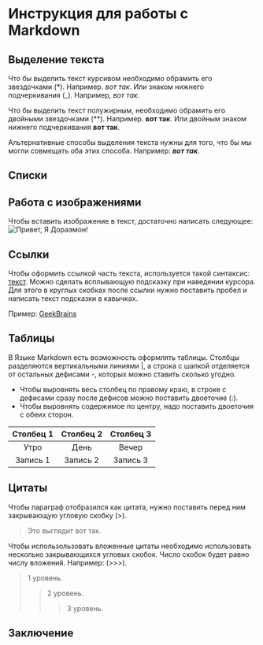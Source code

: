 # Инструкция для работы с Markdown

 ## Выделение текста
Что бы выделить текст курсивом необходимо обрамить его звездочками (*). Например. *вот так*. Или знаком нижнего подчеркивания (_). Например, _вот так_.

Что бы выделить текст полужирным, необходимо обрамить его двойными звездочками (**). Например. **вот так**. Или двойным знаком нижнего подчеркивания __вот так__.

Альтернативные способы выделения текста нужны для того, что бы мы могли совмещать оба этих способа. Например: __*вот так*__.

 ## Списки

 ## Работа с изображениями
Чтобы вставить изображение в текст, достаточно написать следующее:
![Привет, Я Дораэмон!](Doraemon.jpg "Привет, Я Дораэмон!")

 ## Ссылки
Чтобы оформить ссылкой часть текста, используется такой синтаксис: [текст](ссылка). Можно сделать всплывающую подсказку при наведении курсора. Для этого в круглых скобках после ссылки нужно поставить пробел и написать текст подсказки в кавычках. 

Пример: [GeekBrains](https://gb.ru/ "Главная страница")

 ## Таблицы
 В Языке Markdown есть возможность оформлять таблицы. Столбцы разделяются вертикальными линиями |, а строка с шапкой отделяется от остальных дефисами -, которых можно ставить сколько угодно. 
* Чтобы выровнять весь столбец по правому краю, в строке с дефисами сразу после дефисов можно поставить двоеточие (:). 
* Чтобы выровнять содержимое по центру, надо поставить двоеточия с обеих сторон.

|Столбец 1|Столбец 2|Столбец 3|
|:-:|:--------:|:---:|
|Утро|День|Вечер
|Запись 1|Запись 2|Запись 3|

 ## Цитаты
Чтобы параграф отобразился как цитата, нужно поставить перед ним закрывающую угловую скобку (>).
> Это выглядит вот так.

Чтобы использользовать вложенные цитаты необходимо использовать несколько закрывающихся угловых скобок. Число скобок будет равно числу вложений. Например: (>>>).
>1 уровень. 
>>2 уровень.
>>>3 уровень.

 ## Заключение                                      
